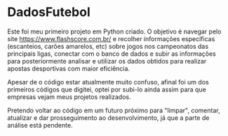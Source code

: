 # DadosFutebol

Este foi meu primeiro projeto em Python criado. O objetivo é navegar pelo site https://www.flashscore.com.br/ e recolher informações específicas (escanteios, carões amarelos, etc) sobre jogos nos campeonatos das principais ligas, conectar com o banco de dados e subir as informações para posteriormente analisar e utilizar os dados obtidos para realizar apostas desportivas com maior eficiência.

Apesar de o código estar atualmente muito confuso, afinal foi um dos primeiros códigos que digitei, optei por subi-lo ainda assim para que empresas vejam meus projetos realizados. 

Pretendo voltar ao código em um futuro próximo para "limpar", comentar, atualizar e dar prosseguimento ao desenvolvimento, já que a parte de análise está pendente.
